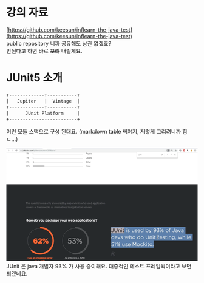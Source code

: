 # 강의 자료
[https://github.com/keesun/inflearn-the-java-test](https://github.com/keesun/inflearn-the-java-test)  
public repository 니까 공유해도 상관 없겠죠?  
안된다고 하면 바로 ~~꼬리~~ 내릴게요.

# JUnit5 소개

```
+-------------+-----------+
|   Jupiter   |  Vintage  |
+-------------+-----------+
|      JUnit Platform     |
+-------------------------+
```
이런 모듈 스택으로 구성 된대요. (markdown table 써야지, 저렇게 그리려니까 힘ㄷ...)

![](IMG01.png)  
JUnit 은 java 개발자 93% 가 사용 중이래요. 대중적인 테스트 프레임웍이라고 보면 되겠네요.



